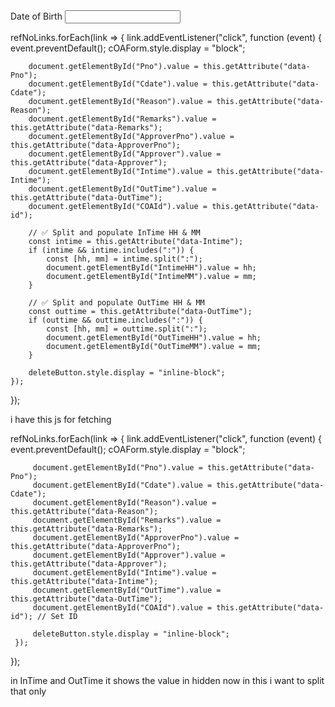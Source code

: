<!-- jQuery UI CSS & JS -->
<link rel="stylesheet" href="https://code.jquery.com/ui/1.13.2/themes/base/jquery-ui.css" />
<script src="https://code.jquery.com/jquery-3.6.0.min.js"></script>
<script src="https://code.jquery.com/ui/1.13.2/jquery-ui.min.js"></script>

<div class="form-group">
    <label for="DateOfBirth">Date of Birth</label>
    <input asp-for="DateOfBirth" class="form-control date-picker" autocomplete="off" />
    <span asp-validation-for="DateOfBirth" class="text-danger"></span>
</div>

<script>
    $(function () {
        $(".date-picker").datepicker({
            changeMonth: true,
            changeYear: true,
            dateFormat: "dd-mm-yy",
            yearRange: "1900:2100"
        });
    });
</script>


refNoLinks.forEach(link => {
    link.addEventListener("click", function (event) {
        event.preventDefault();
        cOAForm.style.display = "block";

        document.getElementById("Pno").value = this.getAttribute("data-Pno");
        document.getElementById("Cdate").value = this.getAttribute("data-Cdate");
        document.getElementById("Reason").value = this.getAttribute("data-Reason");
        document.getElementById("Remarks").value = this.getAttribute("data-Remarks");
        document.getElementById("ApproverPno").value = this.getAttribute("data-ApproverPno");
        document.getElementById("Approver").value = this.getAttribute("data-Approver");
        document.getElementById("Intime").value = this.getAttribute("data-Intime");
        document.getElementById("OutTime").value = this.getAttribute("data-OutTime");
        document.getElementById("COAId").value = this.getAttribute("data-id");

        // ✅ Split and populate InTime HH & MM
        const intime = this.getAttribute("data-Intime");
        if (intime && intime.includes(":")) {
            const [hh, mm] = intime.split(":");
            document.getElementById("IntimeHH").value = hh;
            document.getElementById("IntimeMM").value = mm;
        }

        // ✅ Split and populate OutTime HH & MM
        const outtime = this.getAttribute("data-OutTime");
        if (outtime && outtime.includes(":")) {
            const [hh, mm] = outtime.split(":");
            document.getElementById("OutTimeHH").value = hh;
            document.getElementById("OutTimeMM").value = mm;
        }

        deleteButton.style.display = "inline-block";
    });
});





i have this js for fetching 

 refNoLinks.forEach(link => {
     link.addEventListener("click", function (event) {
         event.preventDefault();
         cOAForm.style.display = "block";

         document.getElementById("Pno").value = this.getAttribute("data-Pno");
         document.getElementById("Cdate").value = this.getAttribute("data-Cdate");
         document.getElementById("Reason").value = this.getAttribute("data-Reason");
         document.getElementById("Remarks").value = this.getAttribute("data-Remarks");
         document.getElementById("ApproverPno").value = this.getAttribute("data-ApproverPno");
         document.getElementById("Approver").value = this.getAttribute("data-Approver");
         document.getElementById("Intime").value = this.getAttribute("data-Intime");
         document.getElementById("OutTime").value = this.getAttribute("data-OutTime");
         document.getElementById("COAId").value = this.getAttribute("data-id"); // Set ID

         deleteButton.style.display = "inline-block";
     });
 });


in InTime and OutTime it shows the value in hidden now in this i want to split that only
